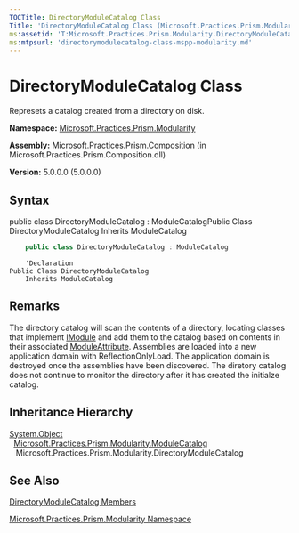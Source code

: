 ```yaml
---
TOCTitle: DirectoryModuleCatalog Class
Title: 'DirectoryModuleCatalog Class (Microsoft.Practices.Prism.Modularity)'
ms:assetid: 'T:Microsoft.Practices.Prism.Modularity.DirectoryModuleCatalog'
ms:mtpsurl: 'directorymodulecatalog-class-mspp-modularity.md'
---
```



# DirectoryModuleCatalog Class

Represets a catalog created from a directory on disk.

**Namespace:** [Microsoft.Practices.Prism.Modularity](/patterns-practices/reference/mspp-modularity-namespace)

**Assembly:** Microsoft.Practices.Prism.Composition (in Microsoft.Practices.Prism.Composition.dll)

**Version:** 5.0.0.0 (5.0.0.0)

## Syntax

public class DirectoryModuleCatalog : ModuleCatalogPublic Class DirectoryModuleCatalog Inherits ModuleCatalog

```C#
    public class DirectoryModuleCatalog : ModuleCatalog
```

```VB
    'Declaration
Public Class DirectoryModuleCatalog
	Inherits ModuleCatalog
```

## Remarks

 The directory catalog will scan the contents of a directory, locating classes that implement [IModule](/patterns-practices/reference/imodule-interface-mspp-modularity) and add them to the catalog based on contents in their associated [ModuleAttribute](/patterns-practices/reference/moduleattribute-class-mspp-modularity). Assemblies are loaded into a new application domain with ReflectionOnlyLoad. The application domain is destroyed once the assemblies have been discovered. The diretory catalog does not continue to monitor the directory after it has created the initialze catalog.

## Inheritance Hierarchy

[System.Object](http://msdn.microsoft.com/en-us/library/e5kfa45b)<br/>
&nbsp;&nbsp;[Microsoft.Practices.Prism.Modularity.ModuleCatalog](/patterns-practices/reference/modulecatalog-class-mspp-modularity)<br/>
&nbsp;&nbsp;&nbsp;Microsoft.Practices.Prism.Modularity.DirectoryModuleCatalog

## See Also

[DirectoryModuleCatalog Members](/patterns-practices/reference/directorymodulecatalog-members-mspp-modularity)

[Microsoft.Practices.Prism.Modularity Namespace](/patterns-practices/reference/mspp-modularity-namespace)
